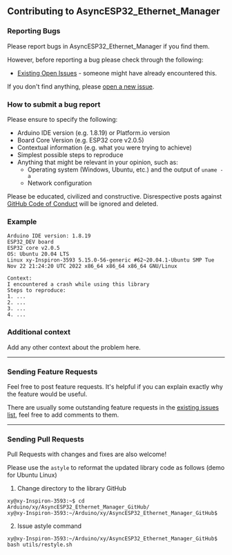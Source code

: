 ## Contributing to AsyncESP32_Ethernet_Manager

### Reporting Bugs

Please report bugs in AsyncESP32_Ethernet_Manager if you find them.

However, before reporting a bug please check through the following:

* [Existing Open Issues](https://github.com/khoih-prog/AsyncESP32_Ethernet_Manager/issues) - someone might have already encountered this.

If you don't find anything, please [open a new issue](https://github.com/khoih-prog/AsyncESP32_Ethernet_Manager/issues/new).

### How to submit a bug report

Please ensure to specify the following:

* Arduino IDE version (e.g. 1.8.19) or Platform.io version
* Board Core Version (e.g. ESP32 core v2.0.5)
* Contextual information (e.g. what you were trying to achieve)
* Simplest possible steps to reproduce
* Anything that might be relevant in your opinion, such as:
  * Operating system (Windows, Ubuntu, etc.) and the output of `uname -a`
  * Network configuration


Please be educated, civilized and constructive. Disrespective posts against [GitHub Code of Conduct](https://docs.github.com/en/site-policy/github-terms/github-event-code-of-conduct) will be ignored and deleted.


### Example

```
Arduino IDE version: 1.8.19
ESP32_DEV board
ESP32 core v2.0.5
OS: Ubuntu 20.04 LTS
Linux xy-Inspiron-3593 5.15.0-56-generic #62~20.04.1-Ubuntu SMP Tue Nov 22 21:24:20 UTC 2022 x86_64 x86_64 x86_64 GNU/Linux

Context:
I encountered a crash while using this library
Steps to reproduce:
1. ...
2. ...
3. ...
4. ...
```

### Additional context

Add any other context about the problem here.

---

### Sending Feature Requests

Feel free to post feature requests. It's helpful if you can explain exactly why the feature would be useful.

There are usually some outstanding feature requests in the [existing issues list](https://github.com/khoih-prog/AsyncESP32_Ethernet_Manager/issues?q=is%3Aopen+is%3Aissue+label%3Aenhancement), feel free to add comments to them.

---

### Sending Pull Requests

Pull Requests with changes and fixes are also welcome!

Please use the `astyle` to reformat the updated library code as follows (demo for Ubuntu Linux)

1. Change directory to the library GitHub

```
xy@xy-Inspiron-3593:~$ cd Arduino/xy/AsyncESP32_Ethernet_Manager_GitHub/
xy@xy-Inspiron-3593:~/Arduino/xy/AsyncESP32_Ethernet_Manager_GitHub$
```

2. Issue astyle command

```
xy@xy-Inspiron-3593:~/Arduino/xy/AsyncESP32_Ethernet_Manager_GitHub$ bash utils/restyle.sh
```

